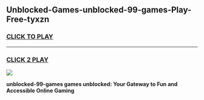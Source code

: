 
## Unblocked-Games-unblocked-99-games-Play-Free-tyxzn
<h3>
<a href="https://premium76.site?title=unblocked-99-games&ref=17A">CLICK TO PLAY</a></h3>
<hr>

<h3>
<a href="https://premium76.site?title=unblocked-99-games&ref=17A">CLICK 2 PLAY</a>
  
</h3>

<a href="https://premium76.site?title=unblocked-99-games&ref=17A"><img src="https://clearcache.store/games.png"></a>


**unblocked-99-games games unblocked: Your Gateway to Fun and Accessible Online Gaming**
